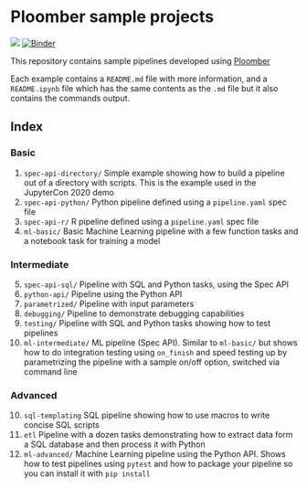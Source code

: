 # Ploomber sample projects

![](https://github.com/ploomber/projects/workflows/ci/badge.svg)
[![Binder](https://mybinder.org/badge_logo.svg)](https://mybinder.org/v2/gh/ploomber/projects/master)

This repository contains sample pipelines developed using [Ploomber](github.com/ploomber/ploomber)

Each example contains a `README.md` file with more information, and a
`README.ipynb` file which has the same contents as the `.md` file but it also
contains the commands output.

## Index

### Basic

1. `spec-api-directory/` Simple example showing how to build a pipeline out of a directory with scripts. This is the example used in the JupyterCon 2020 demo
2. `spec-api-python/` Python pipeline defined using a `pipeline.yaml` spec file
3. `spec-api-r/` R pipeline defined using a `pipeline.yaml` spec file
4. `ml-basic/` Basic Machine Learning pipeline with a few function tasks and a notebook task for training a model

### Intermediate

5. `spec-api-sql/` Pipeline with SQL and Python tasks, using the Spec API
6. `python-api/` Pipeline using the Python API
7. `parametrized/` Pipeline with input parameters
8. `debugging/` Pipeline to demonstrate debugging capabilities
9. `testing/` Pipeline with SQL and Python tasks showing how to test pipelines
10. `ml-intermediate/` ML pipeline (Spec API). Similar to `ml-basic/` but shows how to do integration testing using `on_finish` and speed testing up by parametrizing the pipeline with a sample on/off option, switched via command line

### Advanced

10. `sql-templating` SQL pipeline showing how to use macros to write concise SQL scripts
11. `etl` Pipeline with a dozen tasks demonstrating how to extract data form a SQL database and then process it with Python
12. `ml-advanced/` Machine Learning pipeline using the Python API. Shows how to test pipelines using `pytest` and how to package your pipeline so you can install it with `pip install`